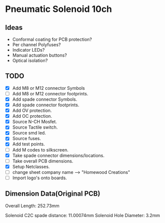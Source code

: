 # Pneumatic Solenoid 10ch

## Ideas

- Conformal coating for PCB protection?
- Per channel Polyfuses?
- Indicator LEDs?
- Manual actuation buttons?
- Optical isolation?



## TODO

- [X] Add M8 or M12 connector Symbols
- [ ] Add M8 or M12 connector footprints.
- [X] Add spade connector Symbols.
- [X] Add spade connector footprints.
- [X] Add OV protection.
- [X] Add OC protection.
- [X] Source N-CH Mosfet.
- [X] Source Tactile switch.
- [X] Source smd led.
- [X] Source fuses.
- [X] Add test points.
- [ ] Add M codes to silkscreen.
- [X] Take spade connector dimensions/locations.
- [ ] Take overall PCB dimensions.
- [X] Setup Netclasses.
- [ ] change sheet company name --> "Homewood Creations"
- [ ] Import logo's onto boards.

## Dimension Data(Original PCB)

Overall Length: 252.73mm

Solenoid C2C spade distance: 11.00074mm
Solenoid Hole Diameter: 3.2mm

